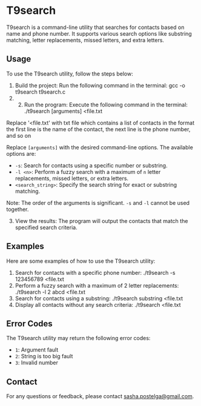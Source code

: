 # T9search

T9search is a command-line utility that searches for contacts based on name and phone number. It supports various search options like substring matching, letter replacements, missed letters, and extra letters.

## Usage

To use the T9search utility, follow the steps below:

1. Build the project: Run the following command in the terminal: gcc -o t9search t9search.c
2. 2. Run the program: Execute the following command in the terminal: ./t9search [arguments] <file.txt

Replace '<file.txt' with txt file which contains a list of contacts in the format the first line is the name of the contact, the next line is the phone number, and so on 

Replace `[arguments]` with the desired command-line options. The available options are:

- `-s`: Search for contacts using a specific number or substring.
- `-l <n>`: Perform a fuzzy search with a maximum of `n` letter replacements, missed letters, or extra letters.
- `<search_string>`: Specify the search string for exact or substring matching.

Note: The order of the arguments is significant. `-s` and `-l` cannot be used together.

3. View the results: The program will output the contacts that match the specified search criteria.

## Examples

Here are some examples of how to use the T9search utility:

1. Search for contacts with a specific phone number: ./t9search -s 123456789 <file.txt
2. Perform a fuzzy search with a maximum of 2 letter replacements: ./t9search -l 2 abcd <file.txt
3. Search for contacts using a substring: ./t9search substring <file.txt
4. Display all contacts without any search criteria: ./t9search <file.txt

## Error Codes

The T9search utility may return the following error codes:

- `1`: Argument fault
- `2`: String is too big fault
- `3`: Invalid number

## Contact

For any questions or feedback, please contact sasha.postelga@gmail.com.

